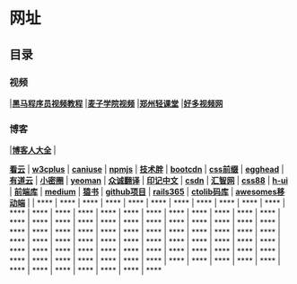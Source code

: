 # 网址

## 目录

### 视频

|**[黑马程序员视频教程](http://yun.itheima.com/course/c135.html)** 
|**[麦子学院视频](http://www.maiziedu.com/)** 
|**[郑州轻课堂](http://www.qingkt.com/index.html)** 
|**[好多视频网](http://haoduoshipin.com/)**

### 博客

|**[博客人大全](https://www.zhihu.com/question/42186243)** |

**[看云](https://www.kancloud.cn/)**  | **[w3cplus](https://www.w3cplus.com/)** | **[caniuse](https://www.caniuse.com/)** | **[npmjs](https://www.npmjs.com/)** | **[技术胖](http://jspang.com/)** | **[bootcdn](http://www.bootcdn.cn/)** | **[css前缀](http://shouldiprefix.com/#supports)** | **[egghead](https://egghead.io/)** | **[有道云](https://note.youdao.com/)** | **[小密圈](https://devopen.club/)** | **[yeoman](http://yeoman.io/learning/)** | **[众诚翻译](https://www.zcfy.cc/)** | **[印记中文](https://docschina.org/)** | **[csdn](http://lib.csdn.net/home)** | **[汇智网](http://www.hubwiz.com/)** | **[css88](http://www.css88.com/)** | **[h-ui](http://www.h-ui.net/site.shtml)** | **[前端库](https://www.awesomes.cn/repos/Mobile?sort=new)** | **[medium](https://medium.com/topic/technology)** | **[猿书](http://apebook.org/book/webstorm)** | **[github项目](https://segmentfault.com/a/1190000002804472)** | **[rails365](https://www.rails365.net/)** | **[ctolib码库](https://javascript.ctolib.com/)** | **[awesomes移动端](https://www.awesomes.cn/repos/Mobile?sort=new)** |  |   **** | **** | **** | **** | **** | **** | **** | **** | **** | **** | **** | **** | **** | **** | **** | **** | **** | **** | **** | **** | **** | **** | **** | **** | **** | **** | **** | **** | **** | **** | **** | **** | **** | **** | **** | **** | **** | **** | **** | **** | **** | **** | **** | **** | **** | **** | **** | **** | **** | **** | **** | **** | **** | **** | **** | **** | **** | **** | **** | **** | **** | **** | **** | **** | **** | **** | **** | **** | **** | **** | **** | **** | **** | **** | **** | **** | **** | **** | **** | **** | **** | **** | **** | **** | **** | **** | **** | **** | **** | ****

